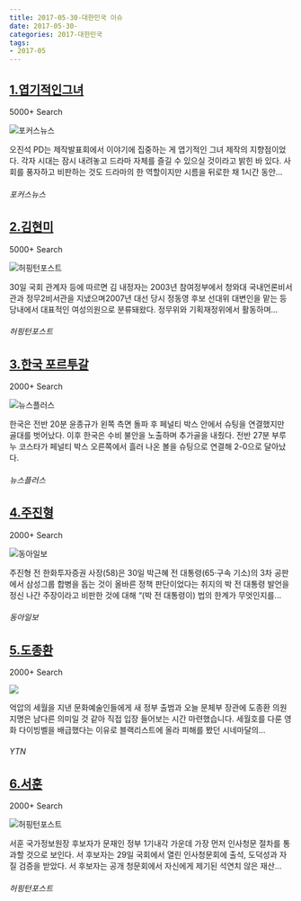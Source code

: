 ```yaml
---
title: 2017-05-30-대한민국 이슈
date: 2017-05-30-
categories: 2017-대한민국
tags: 
- 2017-05
---
```


[1.엽기적인그녀](http://www.focus.kr/view.php?key=2017052900204451328)
--

5000+ Search

![포커스뉴스](http://t0.gstatic.com/images?q=tbn:ANd9GcRDckQtgShRsSVUnEEUWjIncU04HruZdJnM3CM6yoK2UYpX20Uw8hcZ-1FQPsYGsgW3MH9PVDOl)

오진석 PD는 제작발표회에서 이야기에 집중하는 게 엽기적인 그녀 제작의 지향점이었다. 각자 시대는 잠시 내려놓고 드라마 자체를 즐길 수 있으실 것이라고 밝힌 바 있다. 사회를 풍자하고 비판하는 것도 드라마의 한 역할이지만 시름을 뒤로한 채 1시간 동안...
###### 포커스뉴스

[2.김현미](http://www.huffingtonpost.kr/2017/05/30/story_n_16874578.html)
--

5000+ Search

![허핑턴포스트](http://t0.gstatic.com/images?q=tbn:ANd9GcQFDU-CPcOoP2NAdlQ78EjJBvqWmMfaC_dCQpeCI-umCcARDBhsZEvhoi4pUbaDNm81QVQRliTbeQ)

30일 국회 관계자 등에 따르면 김 내정자는 2003년 참여정부에서 청와대 국내언론비서관과 정무2비서관을 지냈으며2007년 대선 당시 정동영 후보 선대위 대변인을 맡는 등 당내에서 대표적인 여성의원으로 분류돼왔다. 정무위와 기획재정위에서 활동하며...
###### 허핑턴포스트

[3.한국 포르투갈](http://news.chosun.com/site/data/html_dir/2017/05/30/2017053003171.html)
--

2000+ Search

![뉴스플러스](http://t1.gstatic.com/images?q=tbn:ANd9GcSJbJJdxE8WlnOWn6vDhiZ6y323_WU2410auUgyb3GHY3r7mCp-CCTz2TfjeuqN6Se0tgOPbFUN)

한국은 전반 20분 윤종규가 왼쪽 측면 돌파 후 페널티 박스 안에서 슈팅을 연결했지만 골대를 벗어났다. 이후 한국은 수비 불안을 노출하며 추가골을 내줬다. 전반 27분 부루누 코스타가 페널티 박스 오른쪽에서 흘러 나온 볼을 슈팅으로 연결해 2-0으로 달아났다.
###### 뉴스플러스

[4.주진형](http://news.donga.com/Main/3/all/20170530/84626768/2)
--

2000+ Search

![동아일보](http://t0.gstatic.com/images?q=tbn:ANd9GcQbADVH2eozeeWKdGSc31gQEnmD2OEX0w_JjLyDmzay8jilUA8R4a0XtbPjrIi46hYPxSh34a9j)

주진형 전 한화투자증권 사장(58)은 30일 박근혜 전 대통령(65·구속 기소)의 3차 공판에서 삼성그룹 합병을 돕는 것이 올바른 정책 판단이었다는 취지의 박 전 대통령 발언을 정신 나간 주장이라고 비판한 것에 대해 “(박 전 대통령이) 법의 한계가 무엇인지를...
###### 동아일보

[5.도종환](http://www.ytn.co.kr/_ln/0101_201705302013009279)
--

2000+ Search

![](http:)

억압의 세월을 지낸 문화예술인들에게 새 정부 출범과 오늘 문체부 장관에 도종환 의원 지명은 남다른 의미일 것 같아 직접 입장 들어보는 시간 마련했습니다. 세월호를 다룬 영화 다이빙벨을 배급했다는 이유로 블랙리스트에 올라 피해를 봤던 시네마달의...
###### YTN

[6.서훈](http://www.huffingtonpost.kr/2017/05/29/story_n_16864246.html)
--

2000+ Search

![허핑턴포스트](http://t0.gstatic.com/images?q=tbn:ANd9GcQlA2K3dc2wN3gvldO_WURvYEaPY_WJ5keUD0FIX9tiY2ptGDJj1vPgzGxyIn-1NKraS9IdQJsV)

서훈 국가정보원장 후보자가 문재인 정부 1기내각 가운데 가장 먼저 인사청문 절차를 통과할 것으로 보인다. 서 후보자는 29일 국회에서 열린 인사청문회에 출석, 도덕성과 자질 검증을 받았다. 서 후보자는 공개 청문회에서 자신에게 제기된 석연치 않은 재산...
###### 허핑턴포스트

